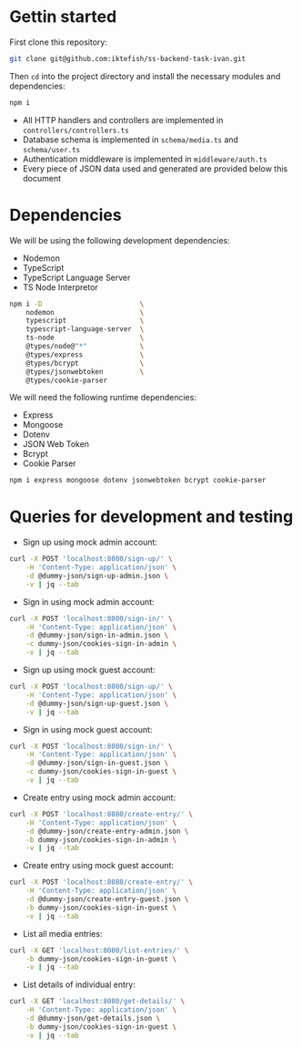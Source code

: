 # Gettin started

First clone this repository:

~~~sh
git clone git@github.com:iktefish/ss-backend-task-ivan.git
~~~

Then `cd` into the project directory and install the necessary
modules and dependencies:

~~~sh
npm i
~~~

-   All HTTP handlers and controllers are implemented in `controllers/controllers.ts`
-   Database schema is implemented in `schema/media.ts` and `schema/user.ts`
-   Authentication middleware is implemented in `middleware/auth.ts`
-   Every piece of JSON data used and generated are provided below this document

# Dependencies

We will be using the following development dependencies:

-   Nodemon
-   TypeScript
-   TypeScript Language Server
-   TS Node Interpretor

~~~sh
npm i -D                        \
    nodemon                     \
    typescript                  \
    typescript-language-server  \
    ts-node                     \
    @types/node@"*"             \
    @types/express              \
    @types/bcrypt               \
    @types/jsonwebtoken         \
    @types/cookie-parser
~~~

We will need the following runtime dependencies:

-   Express
-   Mongoose
-   Dotenv
-   JSON Web Token
-   Bcrypt
-   Cookie Parser

~~~sh
npm i express mongoose dotenv jsonwebtoken bcrypt cookie-parser
~~~

# Queries for development and testing

-   Sign up using mock admin account:

~~~sh
curl -X POST 'localhost:8080/sign-up/' \
    -H 'Content-Type: application/json' \
    -d @dummy-json/sign-up-admin.json \
    -v | jq --tab
~~~

-   Sign in using mock admin account:

~~~sh
curl -X POST 'localhost:8080/sign-in/' \
    -H 'Content-Type: application/json' \
    -d @dummy-json/sign-in-admin.json \
    -c dummy-json/cookies-sign-in-admin \
    -v | jq --tab
~~~

-   Sign up using mock guest account:

~~~sh
curl -X POST 'localhost:8080/sign-up/' \
    -H 'Content-Type: application/json' \
    -d @dummy-json/sign-up-guest.json \
    -v | jq --tab
~~~

-   Sign in using mock guest account:

~~~sh
curl -X POST 'localhost:8080/sign-in/' \
    -H 'Content-Type: application/json' \
    -d @dummy-json/sign-in-guest.json \
    -c dummy-json/cookies-sign-in-guest \
    -v | jq --tab
~~~

-   Create entry using mock admin account:

~~~sh
curl -X POST 'localhost:8080/create-entry/' \
    -H 'Content-Type: application/json' \
    -d @dummy-json/create-entry-admin.json \
    -b dummy-json/cookies-sign-in-admin \
    -v | jq --tab
~~~

-   Create entry using mock guest account:

~~~sh
curl -X POST 'localhost:8080/create-entry/' \
    -H 'Content-Type: application/json' \
    -d @dummy-json/create-entry-guest.json \
    -b dummy-json/cookies-sign-in-guest \
    -v | jq --tab
~~~

-   List all media entries:

~~~sh
curl -X GET 'localhost:8080/list-entries/' \
    -b dummy-json/cookies-sign-in-guest \
    -v | jq --tab
~~~

-   List details of individual entry:

~~~sh
curl -X GET 'localhost:8080/get-details/' \
    -H 'Content-Type: application/json' \
    -d @dummy-json/get-details.json \
    -b dummy-json/cookies-sign-in-guest \
    -v | jq --tab
~~~
